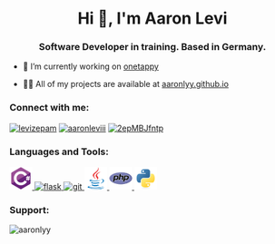 <h1 align="center">Hi 👋, I'm Aaron Levi</h1>
<h3 align="center">Software Developer in training. Based in Germany.</h3>

- 🔭 I’m currently working on [onetappy](https://github.com/aaronlyy/onetappy)

- 👨‍💻 All of my projects are available at [aaronlyy.github.io](https://aaronlyy.github.io)

<h3 align="left">Connect with me:</h3>
<p align="left">
<a href="https://twitter.com/levizepam" target="blank"><img align="center" src="https://cdn.jsdelivr.net/npm/simple-icons@3.0.1/icons/twitter.svg" alt="levizepam" height="30" width="40" /></a>
<a href="https://instagram.com/aaronleviii" target="blank"><img align="center" src="https://cdn.jsdelivr.net/npm/simple-icons@3.0.1/icons/instagram.svg" alt="aaronleviii" height="30" width="40" /></a>
<a href="https://discord.gg/2epMBJfntp" target="blank"><img align="center" src="https://cdn.jsdelivr.net/npm/simple-icons@3.0.1/icons/discord.svg" alt="2epMBJfntp" height="30" width="40" /></a>
</p>

<h3 align="left">Languages and Tools:</h3>
<p align="left"> <a href="https://www.w3schools.com/cs/" target="_blank"> <img src="https://raw.githubusercontent.com/devicons/devicon/master/icons/csharp/csharp-original.svg" alt="csharp" width="40" height="40"/> </a> <a href="https://flask.palletsprojects.com/" target="_blank"> <img src="https://www.vectorlogo.zone/logos/pocoo_flask/pocoo_flask-icon.svg" alt="flask" width="40" height="40"/> </a> <a href="https://git-scm.com/" target="_blank"> <img src="https://www.vectorlogo.zone/logos/git-scm/git-scm-icon.svg" alt="git" width="40" height="40"/> </a> <a href="https://www.java.com" target="_blank"> <img src="https://raw.githubusercontent.com/devicons/devicon/master/icons/java/java-original.svg" alt="java" width="40" height="40"/> </a> <a href="https://www.php.net" target="_blank"> <img src="https://raw.githubusercontent.com/devicons/devicon/master/icons/php/php-original.svg" alt="php" width="40" height="40"/> </a> <a href="https://www.python.org" target="_blank"> <img src="https://raw.githubusercontent.com/devicons/devicon/master/icons/python/python-original.svg" alt="python" width="40" height="40"/> </a> </p>

<h3 align="left">Support:</h3>
<p><a href="https://www.buymeacoffee.com/aaronlyy"> <img align="left" src="https://cdn.buymeacoffee.com/buttons/v2/default-yellow.png" height="50" width="210" alt="aaronlyy" /></a></p><br><br>
